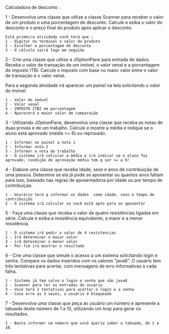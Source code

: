 Calculadora de desconto : 

 1 - Desenvolva uma classe que utilize a classe Scanner para receber o valor de um produto e uma porcentagem de desconto. Calcule e exiba o valor do desconto e o preço final do produto após aplicar o desconto.

    Está primeira atividade você terá que :
    1 - Digitar no terminal o valor do produto
    2 - Escolher a porcentagem de desconto
    3 - O cálculo sairá logo em seguida

2 - Crie uma classe que utilize a JOptionPane para entrada de dados. Receba o valor de transação de um imóvel, o valor venal e a porcentagem do imposto ITBI. Calcule o imposto com base no maior valor entre o valor de transação e o valor venal.

 Para a segunda atividade irá aparecer um painel na tela solicitando o valor do imóvel.

    1 - Valor do imóvel
    2 - Valor venal 
    3 - IMPOSTO ITBI em porcentagem
    4 - Aparecerá o maior valor em comparação

 3 - Utilizando JOptionPane, desenvolva uma classe que receba as notas de duas provas e de um trabalho. Calcule e mostre a média e indique se o aluno está aprovado (média >= 6) ou reprovado. 

    1 - Informar no painel a nota 1
    2 - Informar nota 2
    3 - Informar a nota do trabalho
    4 - O sistema irá calcular a média e irá indicar se o aluno foi aprovado, condição de aprovação média tem q ser >= a 6! 

 4 - Elabore uma classe que receba idade, sexo e anos de contribuição de uma pessoa. Determine se ela já pode se aposentar ou quantos anos faltam para isso, baseado nas regras de aposentadoria por idade ou por tempo de contribuição.

    1 - Usurário terá q informar os dados  como idade, sexo e tempo de contribuição
    2 - O sistema irá calcular se você está apto para se aposentar 

5 - Faça uma classe que receba o valor de quatro resistências ligadas em série. Calcule e exiba a resistência equivalente, a maior e a menor resistência.

    1 - O sistema irá pedir o valor de 4 resistencias
    2 - Irá determinar o maior valor
    3 - irá determinar o menor valor 
    4 - Por fim irá mostrar o resultado 

6 - Crie uma classe que simule o acesso a um sistema solicitando login e senha. Compare os dados inseridos com os valores "java8". O usuário tem três tentativas para acertar, com mensagens de erro informativas a cada falha.

    1 - Sistema já tem salvo o login e senha que são java8
    2 - Scanner para ler as entradas do usuário
    3 - Você terá 3 tentativas para acertar o login e a senha
    4 - Caso erre as 3 vezes, o usuário é bloqueado

7 - Desenvolva uma classe que peça ao usuário um número e apresente a tabuada deste número de 1 a 10, utilizando um loop para gerar os resultados.
 
    1 - Basta informar um número que você queria saber a tabuada, de 1 a 10.